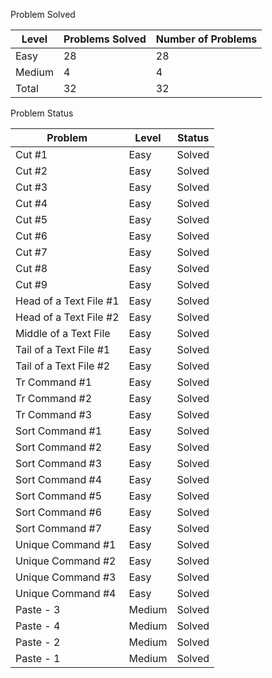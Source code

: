 Problem Solved

|Level|Problems Solved|Number of Problems|
|-----|---------------|------------------|
|Easy|28|28|
|Medium|4|4|
|Total|32|32|

Problem Status

|Problem|Level|Status|
|-------|-----|------|
|Cut #1|Easy|Solved|
|Cut #2|Easy|Solved|
|Cut #3|Easy|Solved|
|Cut #4|Easy|Solved|
|Cut #5|Easy|Solved|
|Cut #6|Easy|Solved|
|Cut #7|Easy|Solved|
|Cut #8|Easy|Solved|
|Cut #9|Easy|Solved|
|Head of a Text File #1|Easy|Solved|
|Head of a Text File #2|Easy|Solved|
|Middle of a Text File|Easy|Solved|
|Tail of a Text File #1|Easy|Solved|
|Tail of a Text File #2|Easy|Solved|
|Tr Command #1|Easy|Solved|
|Tr Command #2|Easy|Solved|
|Tr Command #3|Easy|Solved|
|Sort Command #1|Easy|Solved|
|Sort Command #2|Easy|Solved|
|Sort Command #3|Easy|Solved|
|Sort Command #4|Easy|Solved|
|Sort Command #5|Easy|Solved|
|Sort Command #6|Easy|Solved|
|Sort Command #7|Easy|Solved|
|Unique Command #1|Easy|Solved|
|Unique Command #2|Easy|Solved|
|Unique Command #3|Easy|Solved|
|Unique Command #4|Easy|Solved|
|Paste - 3|Medium|Solved|
|Paste - 4|Medium|Solved|
|Paste - 2|Medium|Solved|
|Paste - 1|Medium|Solved|

